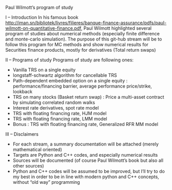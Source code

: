 Paul Wilmott’s program of study

I – Introduction
In his famous book http://iman.sn/bibliotek/livres/filieres/banque-finance-assurance/pdfs/paul-wilmott-on-quantitative-finance.pdf, Paul Wilmott highlighted several program of studies about numerical methods (especially finite difference and monte-carlo simulation). The purpose of this git-hub stream will be to follow this program for MC methods and show numerical results for Securities finance products, mostly for derivatives (Total return swaps)

II – Programs of study
Programs of study are following ones:

- Vanilla TRS  on a single equity
- longstaff-schwartz algorithm for cancellable TRS
- Path-dependent embedded option on a single equity : performance/financing barrier, average performance price/strike, lookback
- TRS on many stocks (Basket return swap) : Price a multi-asset contract by simulating correlated random walks
- Interest rate derivatives, spot rate model
- TRS with floating financing rate, HJM model
- TRS with floating financing rate, LMM model
- Bonus : TRS with floating financing rate, Generalized RFR MM model

III – Disclaimers
-	For each stream, a summary documentation will be attached (merely mathematical oriented)
-	Targets are Python and C++ codes, and especially numerical results
-	Sources will be documented (of course Paul Wilmott’s book but also all other sources)
-	Python and C++ codes will be assumed to be improved, but I’ll try to do my best in order to be in line with modern python and C++ concepts, without “old way” programming
